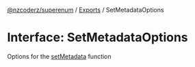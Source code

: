 [@nzcoderz/superenum](../API.md) / [Exports](../modules.md) / SetMetadataOptions

# Interface: SetMetadataOptions

Options for the [setMetadata](EnumExtensions.md#setMetadata) function
